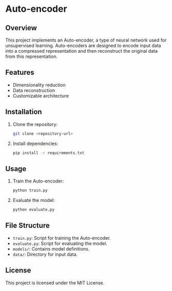 # Auto-encoder

## Overview
This project implements an Auto-encoder, a type of neural network used for unsupervised learning. Auto-encoders are designed to encode input data into a compressed representation and then reconstruct the original data from this representation.

## Features
- Dimensionality reduction
- Data reconstruction
- Customizable architecture

## Installation
1. Clone the repository:
   ```bash
   git clone <repository-url>
   ```
2. Install dependencies:
   ```bash
   pip install -r requirements.txt
   ```

## Usage
1. Train the Auto-encoder:
   ```bash
   python train.py
   ```
2. Evaluate the model:
   ```bash
   python evaluate.py
   ```

## File Structure
- `train.py`: Script for training the Auto-encoder.
- `evaluate.py`: Script for evaluating the model.
- `models/`: Contains model definitions.
- `data/`: Directory for input data.

## License
This project is licensed under the MIT License.

